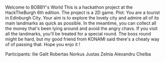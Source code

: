 Welcome to BOBBY's World 
This is a hackathon project at the HackTheBurgh 6th edition.
The project is a 2D game.
Plot:
You are a tourist in Edinburgh City. Your aim is to explore the lovely city and admire all of its main landmarks as quick as possible.
In the meantime, you can collect all the money that's been lying around and avoid the angry chavs. 
If you visit all the landmarks, you'll be treated for a special round.
The boss round might be hard, but my good friend from KONAMI said there's a cheaty way of of passing that.
Hope you enjo it !

Participants:
Ilie Galit
Robertas Norkus
Justas Zelnia
Alexandru Chelba
